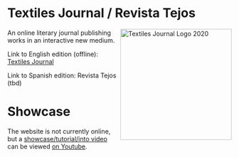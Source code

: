 # Textiles Journal / Revista Tejos
<p>
  <img src="https://upload.wikimedia.org/wikipedia/commons/f/ff/Textiles_logo_2020.svg" alt="Textiles Journal Logo 2020" width="250" align="right"></img>
  An online literary journal publishing works in an interactive new medium.
</p>
<p>
  Link to English edition (offline): <a href="https://textilesjournal.org">Textiles Journal</a>
</p>
<p>
  Link to Spanish edition: Revista Tejos (tbd)
</p>

# Showcase

The website is not currently online, but a [showcase/tutorial/into video](https://youtu.be/UXBHbKvbn6g) can be viewed [on Youtube](https://www.youtube.com/channel/UCYPWd-g9bPJVQuWHtdK3WpA).
